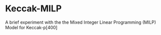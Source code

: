 # Keccak-MILP
A brief experiment with the the Mixed Integer Linear Programming (MILP) Model for Keccak-p[400] 
